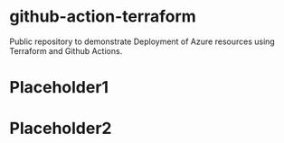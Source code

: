 # github-action-terraform
Public repository to demonstrate Deployment of Azure resources using Terraform and Github Actions.
# Placeholder1
# Placeholder2
